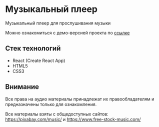 # Музыкальный плеер

Музыкальный плеер для прослушивания музыки

Можно ознакомиться с демо-версией проекта по [ссылке](https://strwbr.github.io/music-player/)

## Стек технологий

- React (Create React App)
- HTML5
- CSS3

## Внимание

Все права на аудио материалы принадлежат их правообладателям и предназначены только для ознакомления.

Все материалы взяты с общедоступных сайтов: https://pixabay.com/music/ и https://www.free-stock-music.com/
